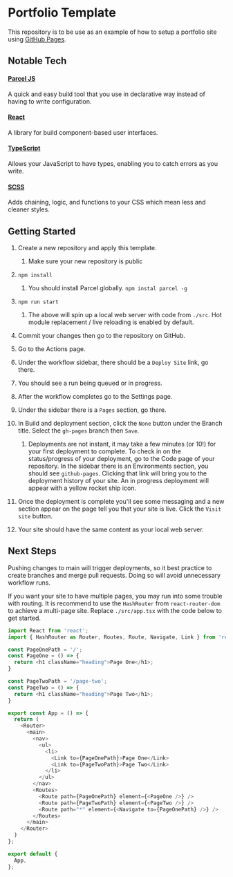 # Portfolio Template

This repository is to be use as an example of how to setup a portfolio site using [GitHub Pages](https://pages.github.com/).

## Notable Tech

#### [Parcel JS](https://parceljs.org/)

A quick and easy build tool that you use in declarative way instead of having to write configuration.

#### [React](https://reactjs.org/)

A library for build component-based user interfaces.

#### [TypeScript](https://www.typescriptlang.org/)

Allows your JavaScript to have types, enabling you to catch errors as you write.

#### [SCSS](https://sass-lang.com/documentation/syntax)

Adds chaining, logic, and functions to your CSS which mean less and cleaner styles.

## Getting Started

1. Create a new repository and apply this template. 

    1. Make sure your new repository is public

2. `npm install`

    1. You should install Parcel globally. `npm instal parcel -g`

3. `npm run start`

    1. The above will spin up a local web server with code from `./src`. Hot module replacement / live reloading is enabled by default.

4. Commit your changes then go to the repository on GitHub.

5. Go to the Actions page.

6. Under the workflow sidebar, there should be a `Deploy Site` link, go there.

7. You should see a run being queued or in progress.

8. After the workflow completes go to the Settings page.

9. Under the sidebar there is a `Pages` section, go there.

10. In Build and deployment section, click the `None` button under the Branch title. Select the `gh-pages` branch then `Save`.

    1. Deployments are not instant, it may take a few minutes (or 10!) for your first deployment to complete. To check in on the status/progress of your deployment, go to the Code page of your repository. In the sidebar there is an Environments section, you should see `github-pages`. Clicking that link will bring you to the deployment history of your site. An in progress deployment will appear with a yellow rocket ship icon.

11. Once the deployment is complete you'll see some messaging and a new section appear on the page tell you that your site is live. Click the `Visit site` button.

12. Your site should have the same content as your local web server.

## Next Steps

Pushing changes to main will trigger deployments, so it best practice to create branches and merge pull requests. Doing so will avoid unnecessary workflow runs.

If you want your site to have multiple pages, you may run into some trouble with routing. It is recommend to use the `HashRouter` from `react-router-dom` to achieve a multi-page site. Replace `./src/app.tsx` with the code below to get started.

```typescript
import React from 'react';
import { HashRouter as Router, Routes, Route, Navigate, Link } from 'react-router-dom';

const PageOnePath = '/';
const PageOne = () => {
  return <h1 className="heading">Page One</h1>;
}

const PageTwoPath = '/page-two';
const PageTwo = () => {
  return <h1 className="heading">Page Two</h1>;
}

export const App = () => {
  return (
    <Router>
      <main>
        <nav>
          <ul>
            <li>
              <Link to={PageOnePath}>Page One</Link>
              <Link to={PageTwoPath}>Page Two</Link>
            </li>
          </ul>
        </nav>
        <Routes>
          <Route path={PageOnePath} element={<PageOne />} />
          <Route path={PageTwoPath} element={<PageTwo />} />
          <Route path="*" element={<Navigate to={PageOnePath} />} />
        </Routes>
      </main>
    </Router>
  )
};

export default {
  App,
};
```